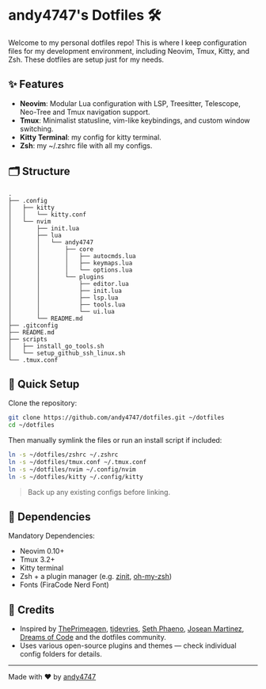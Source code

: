 # andy4747's Dotfiles 🛠️

Welcome to my personal dotfiles repo! This is where I keep configuration files for my development environment, including Neovim, Tmux, Kitty, and Zsh. These dotfiles are setup just for my needs.

## ✨ Features

- **Neovim**: Modular Lua configuration with LSP, Treesitter, Telescope, Neo-Tree and Tmux navigation support.
- **Tmux**: Minimalist statusline, vim-like keybindings, and custom window switching.
- **Kitty Terminal**: my config for kitty terminal.
- **Zsh**: my ~/.zshrc file with all my configs.

## 🗂 Structure

```
.
├── .config
│   ├── kitty
│   │   └── kitty.conf
│   └── nvim
│       ├── init.lua
│       ├── lua
│       │   └── andy4747
│       │       ├── core
│       │       │   ├── autocmds.lua
│       │       │   ├── keymaps.lua
│       │       │   └── options.lua
│       │       └── plugins
│       │           ├── editor.lua
│       │           ├── init.lua
│       │           ├── lsp.lua
│       │           ├── tools.lua
│       │           └── ui.lua
│       └── README.md
├── .gitconfig
├── README.md
├── scripts
│   ├── install_go_tools.sh
│   └── setup_github_ssh_linux.sh
└── .tmux.conf
```

## 🚀 Quick Setup

Clone the repository:

```bash
git clone https://github.com/andy4747/dotfiles.git ~/dotfiles
cd ~/dotfiles
```

Then manually symlink the files or run an install script if included:

```bash
ln -s ~/dotfiles/zshrc ~/.zshrc
ln -s ~/dotfiles/tmux.conf ~/.tmux.conf
ln -s ~/dotfiles/nvim ~/.config/nvim
ln -s ~/dotfiles/kitty ~/.config/kitty
```

> Back up any existing configs before linking.

<!-- ## 📸 Screenshots

_(Optional: Add screenshots of your terminal, Neovim in action, etc.)_ -->

## 🔧 Dependencies

Mandatory Dependencies:

- Neovim 0.10+
- Tmux 3.2+
- Kitty terminal
- Zsh + a plugin manager (e.g. [zinit](https://github.com/zdharma-continuum/zinit), [oh-my-zsh](https://ohmyz.sh/))
- Fonts (FiraCode Nerd Font)

## 🙌 Credits

- Inspired by [ThePrimeagen](https://github.com/ThePrimeagen), [tjdevries](https://github.com/tjdevries), [
Seth Phaeno](https://www.youtube.com/@sethyedw), [Josean Martinez](https://www.youtube.com/@joseanmartinez), [Dreams of Code](https://www.youtube.com/@dreamsofcode) and the dotfiles community.
- Uses various open-source plugins and themes — check individual config folders for details.

<!-- ## 📝 License

MIT — feel free to fork and adapt. -->

---

Made with ❤️ by [andy4747](https://github.com/andy4747)
